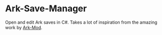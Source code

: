 # Ark-Save-Manager
Open and edit Ark saves in C#. Takes a lot of inspiration from the amazing work by [Ark-Mod](https://github.com/ark-mod/ArkSavegameToolkitNet).
